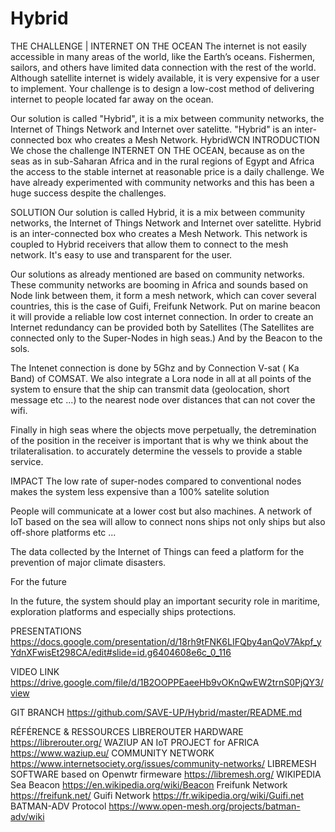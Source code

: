 # Hybrid
THE CHALLENGE | INTERNET ON THE OCEAN The internet is not easily accessible in many areas of the world, like the Earth’s oceans. Fishermen, sailors, and others have limited data connection with the rest of the world. Although satellite internet is widely available, it is very expensive for a user to implement. Your challenge is to design a low-cost method of delivering internet to people located far away on the ocean.

Our solution is called "Hybrid", it is a mix between community networks, the Internet of Things Network and Internet over satelitte. "Hybrid" is an inter-connected box who creates a Mesh Network.
HybridWCN
INTRODUCTION
We chose the challenge INTERNET ON THE OCEAN, because as on the seas as in sub-Saharan Africa and in the rural regions of Egypt and Africa the access to the stable internet at reasonable price is a daily challenge. We have already experimented with community networks and this has been a huge success despite the challenges.



SOLUTION
Our solution is called Hybrid, it is a mix between community networks, the Internet of Things Network and Internet over satelitte. Hybrid is an inter-connected box who creates a Mesh Network. This network is coupled to Hybrid receivers that allow them to connect to the mesh network. It's easy to use and transparent for the user.

Our solutions as already mentioned are based on community networks. These community networks are booming in Africa and sounds based on Node link between them, it form a mesh network, which can cover several countries, this is the case of Guifi, Freifunk Network. Put on marine beacon it will provide a reliable low cost internet connection. In order to create an Internet redundancy can be provided both by Satellites (The Satellites are connected only to the Super-Nodes in high seas.) And by the Beacon to the sols.

The Intenet connection is done by 5Ghz and by Connection V-sat ( Ka Band) of COMSAT. We also integrate a Lora node in all at all points of the system to ensure that the ship can transmit data (geolocation, short message etc ...) to the nearest node over distances that can not cover the wifi.

Finally in high seas where the objects move perpetually, the detremination of the position in the receiver is important that is why we think about the trilateralisation. to accurately determine the vessels to provide a stable service.


IMPACT
The low rate of super-nodes compared to conventional nodes makes the system less expensive than a 100% satelite solution

People will communicate at a lower cost but also machines. A network of IoT based on the sea will allow to connect nons ships not only ships but also off-shore platforms etc ...

The data collected by the Internet of Things can feed a platform for the prevention of major climate disasters.

For the future

In the future, the system should play an important security role in maritime, exploration platforms and especially ships protections.

PRESENTATIONS
https://docs.google.com/presentation/d/18rh9tFNK6LIFQby4anQoV7Akpf_yYdnXFwisEt298CA/edit#slide=id.g6404608e6c_0_116

VIDEO LINK
https://drive.google.com/file/d/1B2OOPPEaeeHb9vOKnQwEW2trnS0PjQY3/view

GIT BRANCH
https://github.com/SAVE-UP/Hybrid/master/README.md


RÉFÉRENCE & RESSOURCES
LIBREROUTER HARDWARE https://librerouter.org/
WAZIUP AN IoT PROJECT for AFRICA https://www.waziup.eu/
COMMUNITY NETWORK https://www.internetsociety.org/issues/community-networks/
LIBREMESH SOFTWARE based on Openwtr firmeware https://libremesh.org/
WIKIPEDIA Sea Beacon https://en.wikipedia.org/wiki/Beacon
Freifunk Network https://freifunk.net/
Guifi Network https://fr.wikipedia.org/wiki/Guifi.net
BATMAN-ADV Protocol https://www.open-mesh.org/projects/batman-adv/wiki
